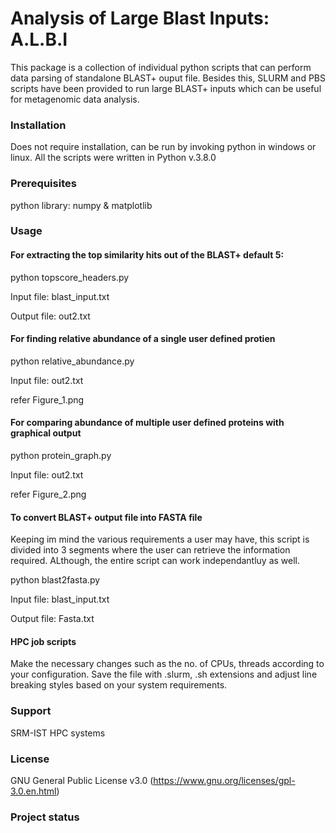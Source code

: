 # Analysis of Large Blast Inputs: A.L.B.I

This package is a collection of individual python scripts that can perform data parsing of standalone BLAST+ ouput file. Besides this, SLURM and PBS scripts have been provided to run large BLAST+ inputs which can be useful for metagenomic data analysis.


### Installation

Does not require installation, can be run by invoking python in windows or linux. All the scripts were written in Python v.3.8.0

### Prerequisites

python library: numpy & matplotlib 

### Usage

#### For extracting the top similarity hits out of the BLAST+ default 5:

python topscore_headers.py

Input file: blast_input.txt 

Output file: out2.txt
  
#### For finding relative abundance of a single user defined protien

python relative_abundance.py

Input file: out2.txt

refer Figure_1.png

#### For comparing abundance of multiple user defined proteins with graphical output

python protein_graph.py

Input file: out2.txt

refer Figure_2.png

#### To convert BLAST+ output file into FASTA file

Keeping im mind the various requirements a user may have, this script is divided into 3 segments where the user can retrieve the information required. ALthough, the entire script can work independantluy as well. 

python blast2fasta.py

Input file: blast_input.txt

Output file: Fasta.txt  


#### HPC job scripts

Make the necessary changes such as the no. of CPUs, threads according to your configuration. Save the file with .slurm, .sh extensions and adjust line breaking styles based on your system requirements. 

### Support

SRM-IST HPC systems

### License

GNU General Public License v3.0 (https://www.gnu.org/licenses/gpl-3.0.en.html)


### Project status


